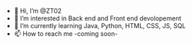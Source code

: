 - 👋 Hi, I’m @ZT02
- 👀 I’m interested in Back end and Front end devolopement
- 🌱 I’m currently learning Java, Python, HTML, CSS, JS, SQL
- 📫 How to reach me -coming soon-

<!---
ZT02/ZT02 is a ✨ special ✨ repository because its `README.md` (this file) appears on your GitHub profile.
You can click the Preview link to take a look at your changes.
--->
